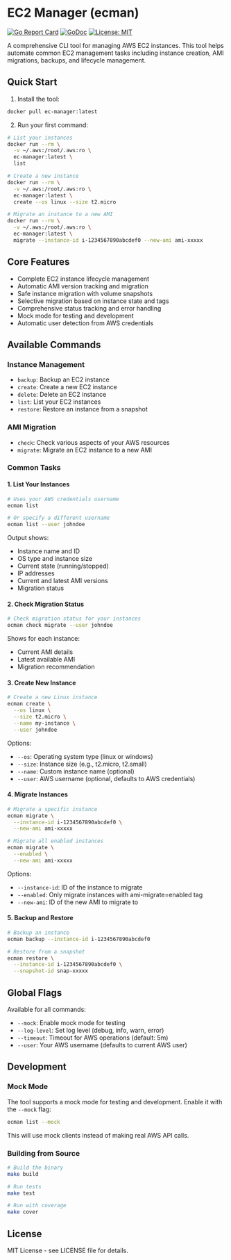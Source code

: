 # EC2 Manager (ecman)

[![Go Report Card](https://goreportcard.com/badge/github.com/taemon1337/ec-manager)](https://goreportcard.com/report/github.com/taemon1337/ec-manager)
[![GoDoc](https://godoc.org/github.com/taemon1337/ec-manager?status.svg)](https://godoc.org/github.com/taemon1337/ec-manager)
[![License: MIT](https://img.shields.io/badge/License-MIT-yellow.svg)](https://opensource.org/licenses/MIT)

A comprehensive CLI tool for managing AWS EC2 instances. This tool helps automate common EC2 management tasks including instance creation, AMI migrations, backups, and lifecycle management.

## Quick Start

1. Install the tool:
```bash
docker pull ec-manager:latest
```

2. Run your first command:
```bash
# List your instances
docker run --rm \
  -v ~/.aws:/root/.aws:ro \
  ec-manager:latest \
  list

# Create a new instance
docker run --rm \
  -v ~/.aws:/root/.aws:ro \
  ec-manager:latest \
  create --os linux --size t2.micro

# Migrate an instance to a new AMI
docker run --rm \
  -v ~/.aws:/root/.aws:ro \
  ec-manager:latest \
  migrate --instance-id i-1234567890abcdef0 --new-ami ami-xxxxx
```

## Core Features

- Complete EC2 instance lifecycle management
- Automatic AMI version tracking and migration
- Safe instance migration with volume snapshots
- Selective migration based on instance state and tags
- Comprehensive status tracking and error handling
- Mock mode for testing and development
- Automatic user detection from AWS credentials

## Available Commands

### Instance Management
- `backup`: Backup an EC2 instance
- `create`: Create a new EC2 instance
- `delete`: Delete an EC2 instance
- `list`: List your EC2 instances
- `restore`: Restore an instance from a snapshot

### AMI Migration
- `check`: Check various aspects of your AWS resources
- `migrate`: Migrate an EC2 instance to a new AMI

### Common Tasks

#### 1. List Your Instances
```bash
# Uses your AWS credentials username
ecman list

# Or specify a different username
ecman list --user johndoe
```

Output shows:
- Instance name and ID
- OS type and instance size
- Current state (running/stopped)
- IP addresses
- Current and latest AMI versions
- Migration status

#### 2. Check Migration Status
```bash
# Check migration status for your instances
ecman check migrate --user johndoe
```

Shows for each instance:
- Current AMI details
- Latest available AMI
- Migration recommendation

#### 3. Create New Instance
```bash
# Create a new Linux instance
ecman create \
  --os linux \
  --size t2.micro \
  --name my-instance \
  --user johndoe
```

Options:
- `--os`: Operating system type (linux or windows)
- `--size`: Instance size (e.g., t2.micro, t2.small)
- `--name`: Custom instance name (optional)
- `--user`: AWS username (optional, defaults to AWS credentials)

#### 4. Migrate Instances
```bash
# Migrate a specific instance
ecman migrate \
  --instance-id i-1234567890abcdef0 \
  --new-ami ami-xxxxx

# Migrate all enabled instances
ecman migrate \
  --enabled \
  --new-ami ami-xxxxx
```

Options:
- `--instance-id`: ID of the instance to migrate
- `--enabled`: Only migrate instances with ami-migrate=enabled tag
- `--new-ami`: ID of the new AMI to migrate to

#### 5. Backup and Restore
```bash
# Backup an instance
ecman backup --instance-id i-1234567890abcdef0

# Restore from a snapshot
ecman restore \
  --instance-id i-1234567890abcdef0 \
  --snapshot-id snap-xxxxx
```

## Global Flags

Available for all commands:
- `--mock`: Enable mock mode for testing
- `--log-level`: Set log level (debug, info, warn, error)
- `--timeout`: Timeout for AWS operations (default: 5m)
- `--user`: Your AWS username (defaults to current AWS user)

## Development

### Mock Mode

The tool supports a mock mode for testing and development. Enable it with the `--mock` flag:

```bash
ecman list --mock
```

This will use mock clients instead of making real AWS API calls.

### Building from Source

```bash
# Build the binary
make build

# Run tests
make test

# Run with coverage
make cover
```

## License

MIT License - see LICENSE file for details.